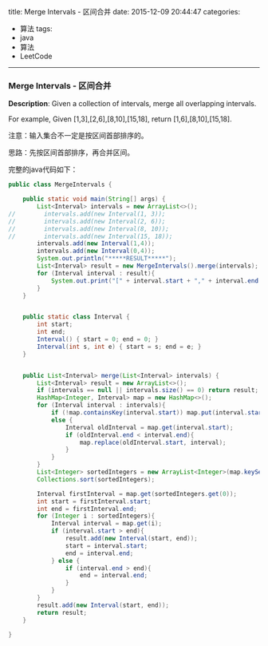 



title: Merge Intervals - 区间合并
date: 2015-12-09 20:44:47
categories: 
- 算法
tags: 
- java
- 算法
- LeetCode
<!--updated: 2015-12-09 21:40:47-->
---

### Merge Intervals - 区间合并

**Description**: Given a collection of intervals, merge all overlapping intervals.

 For example,
 Given [1,3],[2,6],[8,10],[15,18],
 return [1,6],[8,10],[15,18].
 
注意：输入集合不一定是按区间首部排序的。

思路：先按区间首部排序，再合并区间。

完整的java代码如下：

```java
public class MergeIntervals {

    public static void main(String[] args) {
        List<Interval> intervals = new ArrayList<>();
//        intervals.add(new Interval(1, 3));
//        intervals.add(new Interval(2, 6));
//        intervals.add(new Interval(8, 10));
//        intervals.add(new Interval(15, 18));
        intervals.add(new Interval(1,4));
        intervals.add(new Interval(0,4));
        System.out.println("*****RESULT*****");
        List<Interval> result = new MergeIntervals().merge(intervals);
        for (Interval interval : result){
            System.out.print("[" + interval.start + "," + interval.end + "] ");
        }
    }


    public static class Interval {
        int start;
        int end;
        Interval() { start = 0; end = 0; }
        Interval(int s, int e) { start = s; end = e; }
    }


    public List<Interval> merge(List<Interval> intervals) {
        List<Interval> result = new ArrayList<>();
        if (intervals == null || intervals.size() == 0) return result;
        HashMap<Integer, Interval> map = new HashMap<>();
        for (Interval interval : intervals){
            if (!map.containsKey(interval.start)) map.put(interval.start, interval);
            else {
                Interval oldInterval = map.get(interval.start);
                if (oldInterval.end < interval.end){
                    map.replace(oldInterval.start, interval);
                }
            }
        }
        List<Integer> sortedIntegers = new ArrayList<Integer>(map.keySet());
        Collections.sort(sortedIntegers);

        Interval firstInterval = map.get(sortedIntegers.get(0));
        int start = firstInterval.start;
        int end = firstInterval.end;
        for (Integer i : sortedIntegers){
            Interval interval = map.get(i);
            if (interval.start > end){
                result.add(new Interval(start, end));
                start = interval.start;
                end = interval.end;
            } else {
                if (interval.end > end){
                    end = interval.end;
                }
            }
        }
        result.add(new Interval(start, end));
        return result;
    }

}
```
